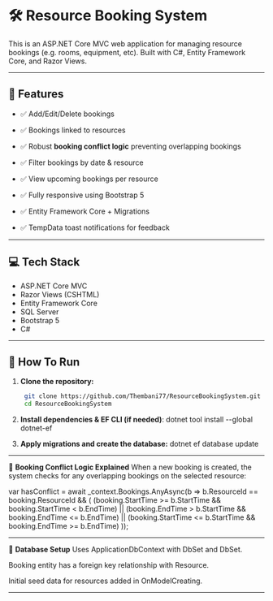 # 🛠️ Resource Booking System

This is an ASP.NET Core MVC web application for managing resource bookings (e.g. rooms, equipment, etc). Built with C#, Entity Framework Core, and Razor Views.

---

## 🚀 Features

- ✅ Add/Edit/Delete bookings
  
- ✅ Bookings linked to resources
  
- ✅ Robust **booking conflict logic** preventing overlapping bookings
  
- ✅ Filter bookings by date & resource
  
- ✅ View upcoming bookings per resource

- ✅ Fully responsive using Bootstrap 5
  
- ✅ Entity Framework Core + Migrations
  
- ✅ TempData toast notifications for feedback  

---

## 💻 Tech Stack

- ASP.NET Core MVC  
- Razor Views (CSHTML)  
- Entity Framework Core  
- SQL Server  
- Bootstrap 5  
- C#  

---

## 🏁 How To Run

1. **Clone the repository:**  
   ```bash
    git clone https://github.com/Thembani77/ResourceBookingSystem.git
    cd ResourceBookingSystem

2. **Install dependencies & EF CLI (if needed)**:
    dotnet tool install --global dotnet-ef
   
3. **Apply migrations and create the database:**
    dotnet ef database update

---
🧠 **Booking Conflict Logic Explained**
When a new booking is created, the system checks for any overlapping bookings on the selected resource:
 
var hasConflict = await _context.Bookings.AnyAsync(b =>
    b.ResourceId == booking.ResourceId &&
    (
        (booking.StartTime >= b.StartTime && booking.StartTime < b.EndTime) ||
        (booking.EndTime > b.StartTime && booking.EndTime <= b.EndTime) ||
        (booking.StartTime <= b.StartTime && booking.EndTime >= b.EndTime)
    ));

---
🧱 **Database Setup**
Uses ApplicationDbContext with DbSet<Resource> and DbSet<Booking>.

Booking entity has a foreign key relationship with Resource.

Initial seed data for resources added in OnModelCreating.


---
